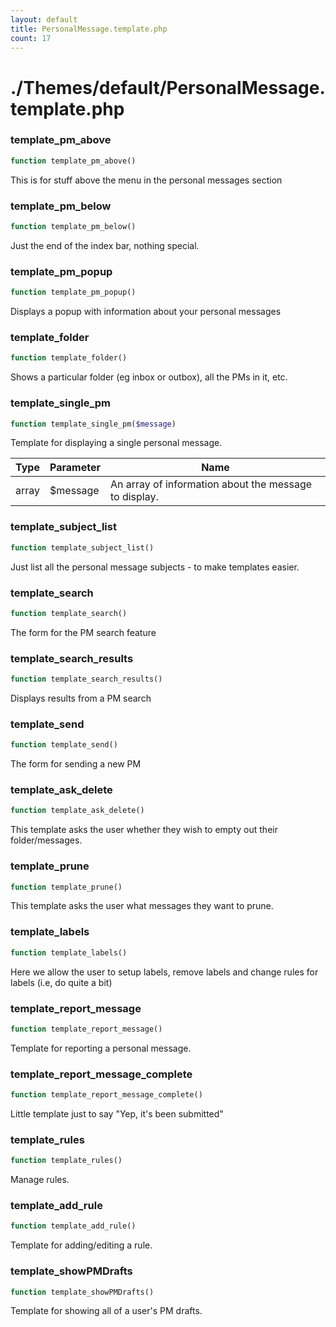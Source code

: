 ```yaml
---
layout: default
title: PersonalMessage.template.php
count: 17
---
```


# ./Themes/default/PersonalMessage.template.php

### template_pm_above

```php
function template_pm_above()
```
This is for stuff above the menu in the personal messages section




### template_pm_below

```php
function template_pm_below()
```
Just the end of the index bar, nothing special.




### template_pm_popup

```php
function template_pm_popup()
```
Displays a popup with information about your personal messages




### template_folder

```php
function template_folder()
```
Shows a particular folder (eg inbox or outbox), all the PMs in it, etc.




### template_single_pm

```php
function template_single_pm($message)
```
Template for displaying a single personal message.



Type|Parameter|Name
---|---|---
array|$message|An array of information about the message to display.

### template_subject_list

```php
function template_subject_list()
```
Just list all the personal message subjects - to make templates easier.




### template_search

```php
function template_search()
```
The form for the PM search feature




### template_search_results

```php
function template_search_results()
```
Displays results from a PM search




### template_send

```php
function template_send()
```
The form for sending a new PM




### template_ask_delete

```php
function template_ask_delete()
```
This template asks the user whether they wish to empty out their folder/messages.




### template_prune

```php
function template_prune()
```
This template asks the user what messages they want to prune.




### template_labels

```php
function template_labels()
```
Here we allow the user to setup labels, remove labels and change rules for labels (i.e, do quite a bit)




### template_report_message

```php
function template_report_message()
```
Template for reporting a personal message.




### template_report_message_complete

```php
function template_report_message_complete()
```
Little template just to say "Yep, it's been submitted"




### template_rules

```php
function template_rules()
```
Manage rules.




### template_add_rule

```php
function template_add_rule()
```
Template for adding/editing a rule.




### template_showPMDrafts

```php
function template_showPMDrafts()
```
Template for showing all of a user's PM drafts.




